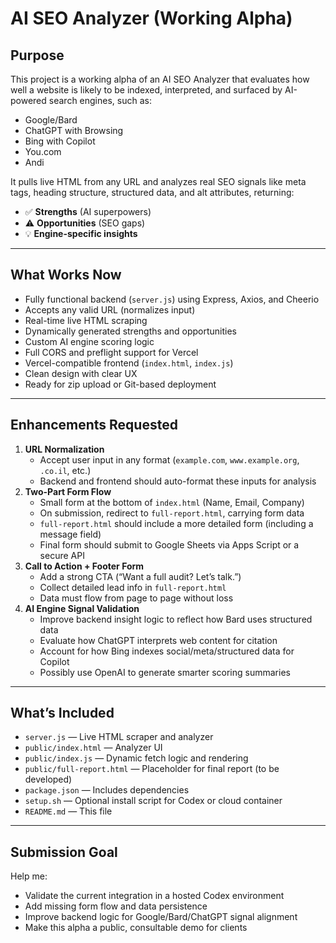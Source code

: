 # AI SEO Analyzer (Working Alpha)

## Purpose

This project is a working alpha of an AI SEO Analyzer that evaluates how well a website is likely to be indexed, interpreted, and surfaced by AI-powered search engines, such as:
- Google/Bard
- ChatGPT with Browsing
- Bing with Copilot
- You.com
- Andi

It pulls live HTML from any URL and analyzes real SEO signals like meta tags, heading structure, structured data, and alt attributes, returning:
- ✅ **Strengths** (AI superpowers)
- ⚠️ **Opportunities** (SEO gaps)
- 💡 **Engine-specific insights**

---

## What Works Now
- Fully functional backend (`server.js`) using Express, Axios, and Cheerio
- Accepts any valid URL (normalizes input)
- Real-time live HTML scraping
- Dynamically generated strengths and opportunities
- Custom AI engine scoring logic
- Full CORS and preflight support for Vercel
- Vercel-compatible frontend (`index.html`, `index.js`)
- Clean design with clear UX
- Ready for zip upload or Git-based deployment

---

## Enhancements Requested
1. **URL Normalization**
   - Accept user input in any format (`example.com`, `www.example.org`, `.co.il`, etc.)
   - Backend and frontend should auto-format these inputs for analysis
2. **Two-Part Form Flow**
   - Small form at the bottom of `index.html` (Name, Email, Company)
   - On submission, redirect to `full-report.html`, carrying form data
   - `full-report.html` should include a more detailed form (including a message field)
   - Final form should submit to Google Sheets via Apps Script or a secure API
3. **Call to Action + Footer Form**
   - Add a strong CTA (“Want a full audit? Let’s talk.”)
   - Collect detailed lead info in `full-report.html`
   - Data must flow from page to page without loss
4. **AI Engine Signal Validation**
   - Improve backend insight logic to reflect how Bard uses structured data
   - Evaluate how ChatGPT interprets web content for citation
   - Account for how Bing indexes social/meta/structured data for Copilot
   - Possibly use OpenAI to generate smarter scoring summaries

---

## What’s Included
- `server.js` — Live HTML scraper and analyzer
- `public/index.html` — Analyzer UI
- `public/index.js` — Dynamic fetch logic and rendering
- `public/full-report.html` — Placeholder for final report (to be developed)
- `package.json` — Includes dependencies
- `setup.sh` — Optional install script for Codex or cloud container
- `README.md` — This file

---

## Submission Goal

Help me:
- Validate the current integration in a hosted Codex environment
- Add missing form flow and data persistence
- Improve backend logic for Google/Bard/ChatGPT signal alignment
- Make this alpha a public, consultable demo for clients

